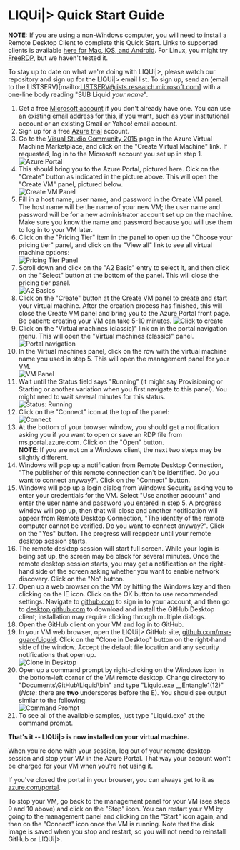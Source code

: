 # LIQUi|> Quick Start Guide

**NOTE:** If you are using a non-Windows computer, you will need to install a Remote Desktop Client to complete this Quick Start.
Links to supported clients is available [here for Mac, iOS, and Android](https://technet.microsoft.com/en-us/library/dn473009.aspx).
For Linux, you might try [FreeRDP](http://www.freerdp.com/), but we haven't tested it.

To stay up to date on what we're doing with LIQUi|>, please watch our repository and sign up for the LIQUi|> email list.
To sign up, send an (email to the LISTSERV)[mailto:LISTSERV@lists.research.microsoft.com] with a one-line body reading "SUB Liquid *your name*".

1. Get a free <a href="http://windows.microsoft.com/en-US/windows-live/sign-up-create-account-how" target="_blank">Microsoft account</a> if you don't already have one. You can use an existing email address for this, if you want, such as your institutional account or an existing Gmail or Yahoo! email account.
2. Sign up for a free <a href="https://azure.microsoft.com/en-us/pricing/free-trial/" target="_blank">Azure trial</a> account.
3. Go to the <a href="http://azure.microsoft.com/en-us/marketplace/partners/microsoft/visualstudiocommunity2015withazuresdk27onwindowsserver2012r2/" target="_blank">Visual Studio Community 2015</a> page in the Azure Virtual Machine Marketplace, and click on the "Create Virtual Machine" link. If requested, log in to the Microsoft account you set up in step 1.  
![Azure Portal](/img/CreateVM.jpg)
4. This should bring you to the Azure Portal, pictured here. Clck on the "Create" button as indicated in the picture above. This will open the "Create VM" panel, pictured below.  
![Create VM Panel](/img/CreateVMPanel.jpg)
5. Fill in a host name, user name, and password in the Create VM panel. The host name will be the name of your new VM; the user name and password will be for a new administrator account set up on the machine. Make sure you know the name and password because you will use them to log in to your VM later.
6. Click on the "Pricing Tier" item in the panel to open up the "Choose your pricing tier" panel, and click on the "View all" link to see all virtual machine options:  
![Pricing Tier Panel](/img/PricingTierPanel.jpg)
7. Scroll down and click on the "A2 Basic" entry to select it, and then click on the "Select" button at the bottom of the panel. This will close the pricing tier panel.  
![A2 Basics](/img/SelectA2Basic.jpg)
8. Click on the "Create" button at the Create VM panel to create and start your virtual machine. After the creation process has finished, this will close the Create VM panel and bring you to the Azure Portal front page. Be patient: creating your VM can take 5-10 minutes.
![Click to create](/img/ClickToCreate.jpg)
9. Click on the "Virtual machines (classic)" link on in the portal navigation menu. This will open the "Virtual machines (classic)" panel.  
![Portal navigation](/img/PortalNav.jpg)
10. In the Virtual machines panel, click on the row with the virtual machine name you used in step 5. This will open the management panel for your VM.  
![VM Panel](/img/VMPanel.jpg)
11. Wait until the Status field says "Running" (it might say Provisioning or Starting or another variation when you first navigate to this panel).
You might need to wait several minutes for this status.  
![Status: Running](/img/StatusRunning.jpg)
12. Click on the "Connect" icon at the top of the panel:  
![Connect](/img/Connect.jpg)
13. At the bottom of your browser window, you should get a notification asking you if you want to open or save an RDP file from ms.portal.azure.com. Click on the "Open" button.  
**NOTE**: If you are not on a Windows client, the next two steps may be slightly different.
14. Windows will pop up a notification from Remote Desktop Connection, "The publisher of this remote connection can't be identified. Do you want to connect anyway?". Click on the "Connect" button.
15. Windows will pop up a login dialog from Windows Security asking you to enter your credentials for the VM. Select "Use another account" and enter the user name and password you entered in step 5. A progress window will pop up, then that will close and another notification will appear from Remote Desktop Connection, "The identity of the remote computer cannot be verified. Do you want to connect anyway?". Click on the "Yes" button. The progress will reappear until your remote desktop session starts.
16. The remote desktop session will start full screen. While your login is being set up, the screen may be black for several minutes. Once the remote desktop session starts, you may get a notification on the right-hand side of the screen asking whether you want to enable network discovery. Click on the "No" button.
17. Open up a web browser on the VM by hitting the Windows key and then clicking on the IE icon. Click on the OK button to use recommended settings. Navigate to <a href="http://github.com" target="_blank">github.com</a> to sign in to your account, and then go to <a href="http://desktop.github.com/" target="_blank">desktop.github.com</a> to download and install the GitHub Desktop client; installation may require clicking through multiple dialogs. 
18. Open the GitHub client on your VM and log in to GitHub.
19. In your VM web browser, open the LIQUi|> GitHub site, <a href="https://github.com/msr-quarc/Liquid" target="_blank">github.com/msr-quarc/Liquid</a>. Click on the "Clone in Desktop" button on the right-hand side of the window. Accept the default file location and any security notifications that open up.  
![Clone in Desktop](/img/CloneInDesktop.jpg)
20. Open up a command prompt by right-clicking on the Windows icon in the bottom-left corner of the VM remote desktop. Change directory to "Documents\GitHub\Liquid\bin" and type "Liquid.exe __Entangle1(12)" (*Note*: there are **two** underscores before the E). You should see output similar to the following:  
![Command Prompt](/img/Command.jpg)
21. To see all of the available samples, just type "Liquid.exe" at the command prompt.

**That's it -- LIQUi|> is now installed on your virtual machine.**

When you're done with your session, log out of your remote desktop session and stop your VM in the Azure Portal.
That way your account won't be charged for your VM when you're not using it.

If you've closed the portal in your browser, you can always get to it as <a href="http://azure.com/portal" target="_blank">azure.com/portal</a>.

To stop your VM, go back to the management panel for your VM (see steps 9 and 10 above) and click on the "Stop" icon.
You can restart your VM by going to the management panel and clicking on the "Start" icon again, and then on the "Connect" icon once the VM is running.
Note that the disk image is saved when you stop and restart, so you will not need to reinstall GitHub or LIQUi|>.

